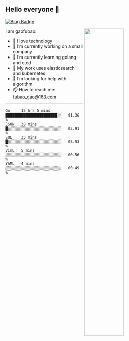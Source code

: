 ## Hello everyone 👋

[![Blog Badge](https://img.shields.io/badge/blog-60k+%20pageview-brightgreen)](https://www.jianshu.com/u/d777ec56a358)

<img align="right" width="50%" src="https://github-readme-stats.vercel.app/api?username=gaofubao&theme=dark">

I am gaofubao:

- 🔭 I love technology
- 🌱 I’m currently working on a small company
- 👯 I’m currently learning golang and etcd
- 💬 My work uses elasticsearch and kubernetes
- 🤔 I’m looking for help with algorithm
- 📫 How to reach me: fubao_gao@163.com

---


<!--START_SECTION:waka-->
```text
Go     15 hrs 5 mins   ███████████████████████░░   91.36 % 
JSON   38 mins         █░░░░░░░░░░░░░░░░░░░░░░░░   03.91 % 
SQL    35 mins         █░░░░░░░░░░░░░░░░░░░░░░░░   03.53 % 
VimL   5 mins          ░░░░░░░░░░░░░░░░░░░░░░░░░   00.56 % 
YAML   4 mins          ░░░░░░░░░░░░░░░░░░░░░░░░░   00.49 % 
```
<!--END_SECTION:waka-->
